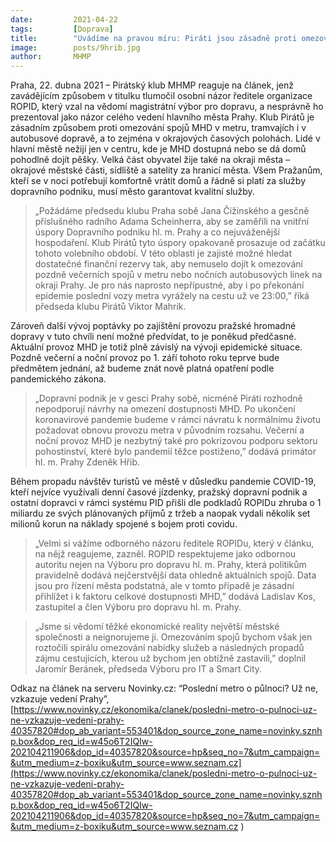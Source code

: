```yaml
---
date:         2021-04-22
tags:         [Doprava]
title:        "Uvádíme na pravou míru: Piráti jsou zásadně proti omezování spojů pražské hromadné dopravy"
image: 	      posts/9hrib.jpg
author:       MHMP
---
```


Praha, 22. dubna 2021 – Pirátský klub MHMP reaguje na článek, jenž zavádějícím způsobem v titulku tlumočil osobní názor ředitele organizace ROPID, který vzal na vědomí magistrátní výbor pro dopravu, a nesprávně ho prezentoval jako názor celého vedení hlavního města Prahy. Klub Pirátů je zásadním způsobem proti omezování spojů MHD v metru, tramvajích i v autobusové dopravě, a to zejména v okrajových časových polohách. Lidé v hlavní městě nežijí jen v centru, kde je MHD dostupná nebo se dá domů pohodlně dojít pěšky. Velká část obyvatel žije také na okraji města – okrajové městské části, sídliště a satelity za hranicí města. Všem Pražanům, kteří se v noci potřebují komfortně vrátit domů a řádně si platí za služby dopravního podniku, musí město garantovat kvalitní služby. 

> „Požádáme předsedu klubu Praha sobě Jana Čižinského a gesčně příslušného radního Adama Scheinherra, aby se zaměřili na vnitřní úspory Dopravního podniku hl. m. Prahy a co nejuváženější hospodaření. Klub Pirátů tyto úspory opakovaně prosazuje od začátku tohoto volebního období. V této oblasti je zajisté možné hledat dostatečné finanční rezervy tak, aby nemuselo dojít k omezování pozdně večerních spojů v metru nebo nočních autobusových linek na okraji Prahy. Je pro nás naprosto nepřípustné, aby i po překonání epidemie poslední vozy metra vyrážely na cestu už ve 23:00,” říká předseda klubu Pirátů Viktor Mahrik. 

Zároveň další vývoj poptávky po zajištění provozu pražské hromadné dopravy v tuto chvíli není možné předvídat, to je poněkud předčasné. Aktuální provoz MHD je totiž plně závislý na vývoji epidemické situace. Pozdně večerní a noční provoz po 1.  září tohoto roku teprve bude předmětem jednání, až budeme znát nově platná opatření podle pandemického zákona.  

> „Dopravní podnik je v gesci Prahy sobě, nicméně Piráti rozhodně nepodporují návrhy na omezení dostupnosti MHD. Po ukončení koronavirové pandemie budeme v rámci návratu k normálnímu životu požadovat obnovu provozu metra v původním rozsahu. Večerní a noční provoz MHD je nezbytný také pro pokrizovou podporu sektoru pohostinství, které bylo pandemií těžce postiženo,” dodává primátor hl. m. Prahy Zdeněk Hřib.  

Během propadu návštěv turistů ve městě v důsledku pandemie COVID-19, kteří nejvíce využívali denní časové jízdenky, pražský dopravní podnik a ostatní dopravci v rámci systému PID přišli dle podkladů ROPIDu zhruba o 1 miliardu ze svých plánovaných příjmů z tržeb a naopak vydali několik set milionů korun na náklady spojené s bojem proti covidu. 

> „Velmi si vážíme odborného názoru ředitele ROPIDu, který v článku, na nějž reagujeme, zazněl.  ROPID respektujeme jako odbornou autoritu nejen na Výboru pro dopravu hl. m. Prahy, která politikům pravidelně dodává nejčerstvější data ohledně aktuálních spojů. Data jsou pro řízení města podstatná, ale v tomto případě je zásadní přihlížet i k faktoru celkové dostupnosti MHD,” dodává Ladislav Kos, zastupitel a člen Výboru pro dopravu hl. m. Prahy.  

> „Jsme si vědomí těžké ekonomické reality největší městské společnosti a neignorujeme ji. Omezováním spojů bychom však jen roztočili spirálu omezování nabídky služeb a následných propadů zájmu cestujících, kterou už bychom jen obtížně zastavili,” doplnil Jaromír Beránek, předseda Výboru pro IT a Smart City. 

Odkaz na článek na serveru Novinky.cz: “Poslední metro o půlnoci? Už ne, vzkazuje vedení Prahy”, [https://www.novinky.cz/ekonomika/clanek/posledni-metro-o-pulnoci-uz-ne-vzkazuje-vedeni-prahy-40357820#dop_ab_variant=553401&dop_source_zone_name=novinky.sznhp.box&dop_req_id=w45o6T2IQIw-202104211906&dop_id=40357820&source=hp&seq_no=7&utm_campaign=&utm_medium=z-boxiku&utm_source=www.seznam.cz](https://www.novinky.cz/ekonomika/clanek/posledni-metro-o-pulnoci-uz-ne-vzkazuje-vedeni-prahy-40357820#dop_ab_variant=553401&dop_source_zone_name=novinky.sznhp.box&dop_req_id=w45o6T2IQIw-202104211906&dop_id=40357820&source=hp&seq_no=7&utm_campaign=&utm_medium=z-boxiku&utm_source=www.seznam.cz )
